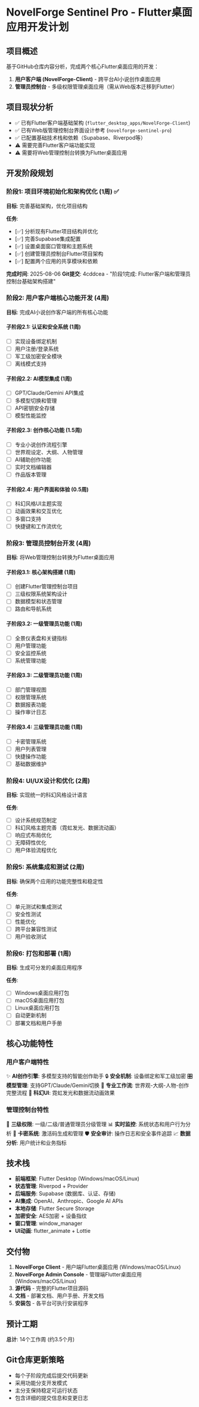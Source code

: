 # NovelForge Sentinel Pro - Flutter桌面应用开发计划

## 项目概述
基于GitHub仓库内容分析，完成两个核心Flutter桌面应用的开发：

1. **用户客户端 (NovelForge-Client)** - 跨平台AI小说创作桌面应用
2. **管理员控制台** - 多级权限管理桌面应用（需从Web版本迁移到Flutter）

## 项目现状分析
- ✅ 已有Flutter客户端基础架构 (`flutter_desktop_apps/NovelForge-Client`)
- ✅ 已有Web版管理控制台界面设计参考 (`novelforge-sentinel-pro`)
- ✅ 已配置基础技术栈和依赖（Supabase、Riverpod等）
- ⚠️ 需要完善Flutter客户端功能实现
- ⚠️ 需要将Web管理控制台转换为Flutter桌面应用

## 开发阶段规划

### 阶段1: 项目环境初始化和架构优化 (1周) ✅
**目标**: 完善基础架构，优化项目结构

**任务**:
- [✅] 分析现有Flutter项目结构并优化
- [✅] 完善Supabase集成配置
- [✅] 设置桌面窗口管理和主题系统
- [✅] 创建管理员控制台Flutter项目架构
- [✅] 配置两个应用的共享模块和依赖

**完成时间**: 2025-08-06
**Git提交**: 4cddcea - "阶段1完成: Flutter客户端和管理员控制台基础架构搭建"

### 阶段2: 用户客户端核心功能开发 (4周)
**目标**: 完成AI小说创作客户端的所有核心功能

#### 子阶段2.1: 认证和安全系统 (1周)
- [ ] 实现设备绑定机制
- [ ] 用户注册/登录系统
- [ ] 军工级加密安全模块
- [ ] 离线模式支持

#### 子阶段2.2: AI模型集成 (1周) 
- [ ] GPT/Claude/Gemini API集成
- [ ] 多模型切换和管理
- [ ] API密钥安全存储
- [ ] 模型性能监控

#### 子阶段2.3: 创作核心功能 (1.5周)
- [ ] 专业小说创作流程引擎
- [ ] 世界观设定、大纲、人物管理
- [ ] AI辅助创作功能
- [ ] 实时文档编辑器
- [ ] 作品版本管理

#### 子阶段2.4: 用户界面和体验 (0.5周)
- [ ] 科幻风格UI主题实现
- [ ] 动画效果和交互优化
- [ ] 多窗口支持
- [ ] 快捷键和工作流优化

### 阶段3: 管理员控制台开发 (4周)
**目标**: 将Web管理控制台转换为Flutter桌面应用

#### 子阶段3.1: 核心架构搭建 (1周)
- [ ] 创建Flutter管理控制台项目
- [ ] 三级权限系统架构设计
- [ ] 数据模型和状态管理
- [ ] 路由和导航系统

#### 子阶段3.2: 一级管理员功能 (1周)
- [ ] 全景仪表盘和关键指标
- [ ] 用户管理功能
- [ ] 安全监控系统
- [ ] 系统管理功能

#### 子阶段3.3: 二级管理员功能 (1周)
- [ ] 部门管理视图
- [ ] 权限管理系统
- [ ] 数据报表功能
- [ ] 操作审计日志

#### 子阶段3.4: 三级管理员功能 (1周)
- [ ] 卡密管理系统
- [ ] 用户列表管理
- [ ] 快捷操作功能
- [ ] 基础数据维护

### 阶段4: UI/UX设计和优化 (2周)
**目标**: 实现统一的科幻风格设计语言

**任务**:
- [ ] 设计系统规范制定
- [ ] 科幻风格主题完善（霓虹发光、数据流动画）
- [ ] 响应式布局优化
- [ ] 无障碍性优化
- [ ] 用户体验流程优化

### 阶段5: 系统集成和测试 (2周)
**目标**: 确保两个应用的功能完整性和稳定性

**任务**:
- [ ] 单元测试和集成测试
- [ ] 安全性测试
- [ ] 性能优化
- [ ] 跨平台兼容性测试
- [ ] 用户验收测试

### 阶段6: 打包和部署 (1周)
**目标**: 生成可分发的桌面应用程序

**任务**:
- [ ] Windows桌面应用打包
- [ ] macOS桌面应用打包  
- [ ] Linux桌面应用打包
- [ ] 自动更新机制
- [ ] 部署文档和用户手册

## 核心功能特性

### 用户客户端特性
✨ **AI创作引擎**: 多模型支持的智能创作助手
🔒 **安全机制**: 设备绑定和军工级加密
🎛️ **模型管理**: 支持GPT/Claude/Gemini切换
📝 **专业工作流**: 世界观-大纲-人物-创作完整流程
🎨 **科幻UI**: 霓虹发光和数据流动画效果

### 管理控制台特性  
👥 **三级权限**: 一级/二级/普通管理员分级管理
📊 **实时监控**: 系统状态和用户行为分析
🎫 **卡密系统**: 激活码生成和管理
🛡️ **安全审计**: 操作日志和安全事件追踪
📈 **数据分析**: 用户统计和业务指标

## 技术栈
- **前端框架**: Flutter Desktop (Windows/macOS/Linux)
- **状态管理**: Riverpod + Provider
- **后端服务**: Supabase (数据库、认证、存储)
- **AI集成**: OpenAI、Anthropic、Google AI APIs
- **本地存储**: Flutter Secure Storage
- **加密安全**: AES加密 + 设备指纹
- **窗口管理**: window_manager
- **UI动画**: flutter_animate + Lottie

## 交付物
1. **NovelForge Client** - 用户端Flutter桌面应用 (Windows/macOS/Linux)
2. **NovelForge Admin Console** - 管理端Flutter桌面应用 (Windows/macOS/Linux)  
3. **源代码** - 完整的Flutter项目源码
4. **文档** - 部署文档、用户手册、开发文档
5. **安装包** - 各平台可执行安装程序

## 预计工期
**总计**: 14个工作周 (约3.5个月)

## Git仓库更新策略
- 每个子阶段完成后提交代码更新
- 采用功能分支开发模式
- 主分支保持稳定可运行状态
- 包含详细的提交信息和变更日志